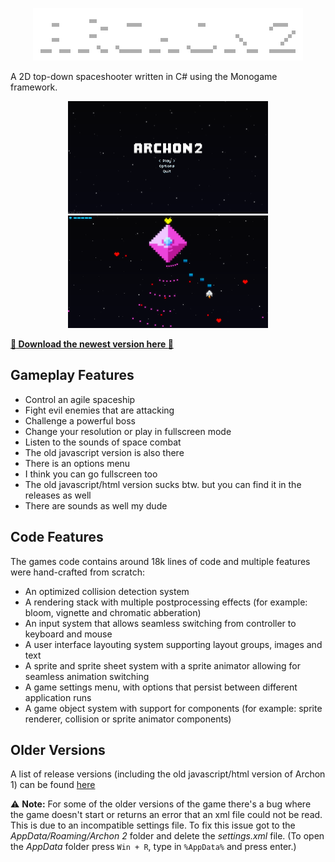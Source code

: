 <p align="center">
  <img width="432" height="84" src="https://github.com/duzychri/Archon-2/blob/main/images/logo_large.png?raw=true">
</p>

A 2D top-down spaceshooter written in C# using the Monogame framework.

<p align="center">
  <img width="320" height="180" src="https://github.com/duzychri/Archon-2/blob/main/images/screenshot_1.png?raw=true">
  <img width="320" height="180" src="https://github.com/duzychri/Archon-2/blob/main/images/screenshot_2.png?raw=true">
</p>

**[:rocket: Download the newest version here :rocket:](https://github.com/duzychri/Archon-2/releases/latest "Archon 2 Release")**

## Gameplay Features

* Control an agile spaceship
* Fight evil enemies that are attacking
* Challenge a powerful boss
* Change your resolution or play in fullscreen mode
* Listen to the sounds of space combat
* The old javascript version is also there
* There is an options menu
* I think you can go fullscreen too
* The old javascript/html version sucks btw. but you can find it in the releases as well
* There are sounds as well my dude

## Code Features

The games code contains around 18k lines of code and multiple features were hand-crafted from scratch:

* An optimized collision detection system
* A rendering stack with multiple postprocessing effects (for example: bloom, vignette and chromatic abberation)
* An input system that allows seamless switching from controller to keyboard and mouse
* A user interface layouting system supporting layout groups, images and text
* A sprite and sprite sheet system with a sprite animator allowing for seamless animation switching
* A game settings menu, with options that persist between different application runs
* A game object system with support for components (for example: sprite renderer, collision or sprite animator components)

## Older Versions

A list of release versions (including the old javascript/html version of Archon 1) can be found [here](https://github.com/duzychri/Archon-2/releases "Archon 2 Releases")

:warning: **Note:**
For some of the older versions of the game there's a bug where the game doesn't start or returns an error that an xml file could not be read. This is due to an incompatible settings file.
To fix this issue got to the _AppData/Roaming/Archon 2_ folder and delete the _settings.xml_ file. (To open the _AppData_ folder press `Win + R`, type in `%AppData%` and press enter.)
